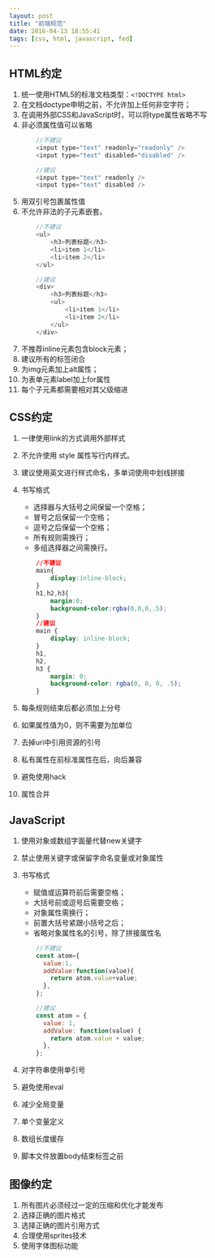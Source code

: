 ```yaml
---
layout: post
title: "前端规范"
date: 2016-04-13 18:55:41
tags: [css, html, javascript, fed]
---
```


## HTML约定

1. 统一使用HTML5的标准文档类型：`<!DOCTYPE html>`
2. 在文档doctype申明之前，不允许加上任何非空字符；
3. 在调用外部CSS和JavaScript时，可以将type属性省略不写
4. 非必须属性值可以省略
    ```javascript
        //不建议
        <input type="text" readonly="readonly" />
        <input type="text" disabled="disabled" />

        //建议
        <input type="text" readonly />
        <input type="text" disabled />
    ```
5. 用双引号包裹属性值
6. 不允许非法的子元素嵌套。
    ```javascript
        //不建议
        <ul>
            <h3>列表标题</h3>
            <li>item 1</li>
            <li>item 2</li>
        </ul>

        //建议
        <div>
            <h3>列表标题</h3>
            <ul>
                <li>item 1</li>
                <li>item 2</li>
            </ul>
        </div>
    ```
7. 不推荐inline元素包含block元素；
8. 建议所有的标签闭合
9. 为img元素加上alt属性；
10. 为表单元素label加上for属性
11. 每个子元素都需要相对其父级缩进

## CSS约定

1. 一律使用link的方式调用外部样式
2. 不允许使用 style 属性写行内样式。
3. 建议使用英文进行样式命名，多单词使用中划线拼接
4. 书写格式
    - 选择器与大括号之间保留一个空格；
    - 冒号之后保留一个空格；
    - 逗号之后保留一个空格；
    - 所有规则需换行；
    - 多组选择器之间需换行。

    ```css
        //不建议
        main{
            display:inline-block;
        }
        h1,h2,h3{
            margin:0;
            background-color:rgba(0,0,0,.5);
        }
        //建议
        main {
            display: inline-block;
        }
        h1,
        h2,
        h3 {
            margin: 0;
            background-color: rgba(0, 0, 0, .5);
        }
    ```
5. 每条规则结束后都必须加上分号
6. 如果属性值为0，则不需要为加单位
7. 去掉uri中引用资源的引号
8. 私有属性在前标准属性在后，向后兼容
9. 避免使用hack
10. 属性合并

## JavaScript

1. 使用对象或数组字面量代替new关键字
2. 禁止使用关键字或保留字命名变量或对象属性
3. 书写格式
    - 赋值或运算符前后需要空格；
    - 大括号前或逗号后需要空格；
    - 对象属性需换行；
    - 前置大括号紧跟小括号之后；
    - 省略对象属性名的引号，除了拼接属性名

    ```javascript
        //不建议
        const atom={
          value:1,
          addValue:function(value){
            return atom.value+value;
          },
        };

        //建议
        const atom = {
          value: 1,
          addValue: function(value) {
            return atom.value + value;
          },
        };
    ```
4. 对字符串使用单引号
5. 避免使用eval
6. 减少全局变量
7. 单个变量定义
8. 数组长度缓存
9. 脚本文件放置body结束标签之前


## 图像约定

1. 所有图片必须经过一定的压缩和优化才能发布
2. 选择正确的图片格式
3. 选择正确的图片引用方式
4. 合理使用sprites技术
5. 使用字体图标功能
